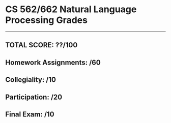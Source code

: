 # CS 562/662 Natural Language Processing Grades
*******************

## TOTAL SCORE: ??/100

## Homework Assignments: /60


## Collegiality: /10


## Participation: /20


## Final Exam: /10

